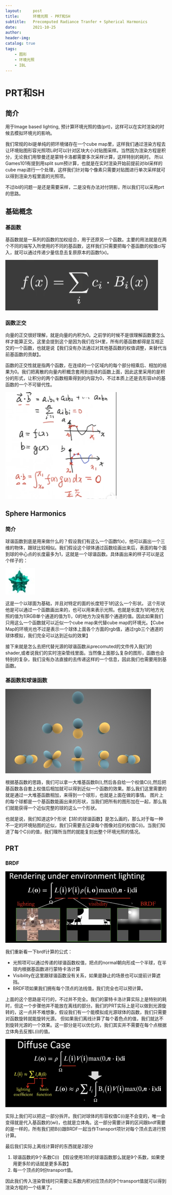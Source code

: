 ```yaml
---
layout:     post
title:      环境光照 - PRT和SH
subtitle:   Precomputed Radiance Tranfer + Spherical Harmonics
date:       2021-10-25
author:     
header-img: 
catalog: true
tags:
    - 图形
    - 环境光照
    - IBL
---
```


# PRT和SH
## 简介

用于Image based lighting, 预计算环境光照的值(prt)，这样可以在实时渲染的时候去模拟环境光的影响。

我们常规的ibl是单纯的把环境储存在一个cube map里，这样我们通过渲染方程去让环境贴图形容光照项Li时可以针对区块大小对贴图采样。当然因为渲染方程是积分，无论我们用黎曼还是蒙特卡洛都需要多次采样计算，这样特别的耗时。 所以Games101有提到用split sum预计算，也就是在实时渲染开始前提前对ibl采样的cube map进行一个处理，这样我们针对每个像素只需要对贴图进行单次采样就可以得到渲染方程里面的光照项。

不过ibl的问题一是还是需要采样，二是没有办法对付阴影，所以我们可以采用prt的思路。

## 基础概念

### 基函数

基函数就是一系列的函数的加权组合，用于还原另一个函数。主要的用法就是在两个不同的端写入所使用的不同的基函数，这样我们只需要把每个基函数的权值ci写入，就可以通过传递少量信息去复原原本的函数f(x)。

![basis-function](/img/in-post/sh/basis-function.png)

### 函数正交

向量的正交很好理解，就是向量的内积为0。之前学的时候不是很理解函数要怎么样才能算正交。这里会提到这个是因为我们在SH里，所有的基函数都得是互相正交的一个函数，也就是说【我们没有办法通过对其他基函数的权值调整，来替代当前基函数的贡献】。

函数的正交性就是指两个函数，在连续的一个区域内的每个部分相乘后、相加的结果为0。我们把离散的向量内积概念套用到连续的函数上面，因此这里采用的是积分的形式，让积分的两个函数相乘得到的内容为0，不过本质上还是去形容sh的基函数的一个不可替代性。

![](/img/in-post/sh/function-othogonal.png)



[^纯干货数学推导_傅里叶级数与傅里叶变换_Part1_三角函数的正交性]: https://www.bilibili.com/video/BV1Et411R78v



## Sphere Harmonics

### 简介

球谐函数到底是用来做什么的？假设我们有这么一个函数f(x)，他可以画出一个三维的物体，跟球比较相似。我们假设这个球体通过函数绘画出来后，表面的每个面到球的中心点的长度最多为1，这就是一个球谐函数。具体画出来的样子可以是这个样子的：

![](/img/in-post/sh/sh1.png)

这是一个以球面为基础，并且对特定的面的长度短于1的这么一个形状。 这个形状他是可以通过一个函数画出来的，也可以用来表示光照。也就是长度为1的地方光照的值为1(RGB单个通道的值为1)，0的地方为没有那个通道的值。因此如果我们只用这么一个函数就可以近似一个cube map来代替cube map的环境光。【Cube Map的环境光也不过是表示一个球体上面各个方面的rgb值，通过rgb三个通道的球体模拟，我们完全可以达到近似的效果】

接下来就是怎么去把代替光源的球谐函数从precomuted的文件传入我们的shader,或者说我们的实时渲染管线里面。当然像上面那么复杂的图形，函数也会特别的复杂，我们没有办法直接的去传递这样的一个信息，因此我们也需要用到基函数。



### 基函数和球谐函数

![](/img/in-post/sh/sh2.png)

根据基函数的思路，我们可以拿一大堆基函数B(i),然后各自给一个权值C(i),然后把基函数各自套上权值后相加就可以得到近似一个函数的效果。那么我们这里需要的就是通过一大堆基函数相加，来得到一个球形，也就是上面在做的事情。 图片上的每个球都是一个基函数能画出来的形状，当我们把所有的图形加在一起，那么我们就能获得一个近似完整的球的这么一个形状。



也就是说，我们知道这9个形状【3阶的球谐函数】是怎么画的，那么对于每一种不一定的环境贴图的近似，我们只需要去记录每个图像对应的权值C(i)。当我们知道了每个C(i)的值，我们理所当然的就能复刻出整个环境光照的情况。

## PRT

### BRDF

![](/img/in-post/sh/shbrdf.png)

我们重新看一下brdf计算的公式：

- 光照项可以通过传递的球谐函数权值，把点的normal朝向形成一个半球，在半球内根据基函数进行蒙特卡洛计算
- Visibility在这里跟球谐函数没有关系，如果是静止的场景也可以提前计算遮挡。
- BRDF项如果我们拥有每个顶点的法线值，我们完全也可以预计算。 

上面的这个思路是可行的，不过并不完全。我们的蒙特卡洛计算实际上是特别的耗时，但这一个步骤他并不能放在离线的部分。我们的PRT实际上是可以做到光源旋转的，这一点并不难想象，假设我们有一个能模拟成光源球体的函数，我们只需要对函数旋转就能旋转光源。 但如果我们离线计算了每个着色点的值，我们就达不到旋转光源的一个效果。这一部分是可以优化的，我们其实并不需要在每个点根据立体角去反推L(i)的值。



![](/img/in-post/sh/diffusebrdf.png)

实际上我们可以把这一部分拆开。我们对球体的形容权值C(i)是不会变的，唯一会变得就是代入基函数的(wi)，也就是立体角。这一部分需要计算的区间跟brdf需要的是一样的，所有我们把B(i)跟BRDF一起当作Transport项针对每个顶点去进行预计算。

最后我们实际上离线计算好的东西就是2部分

1. 球谐函数的9个系数C(i) 【假设使用3阶的球谐函数那么就是9个系数，如果使用更多阶的话就是更多系数】
2. 每一个顶点的9份transport值。 



因此我们传入渲染管线时只需要让系数内积对应顶点的9个transport值就可以得到渲染方程的一个结果了。

